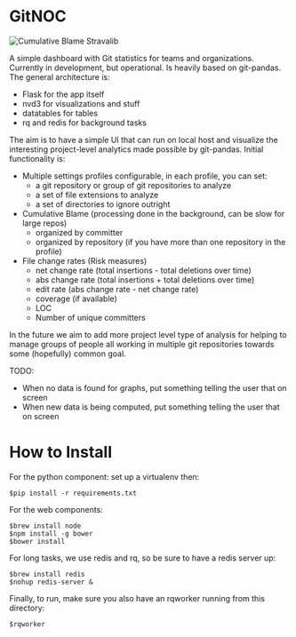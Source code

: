 GitNOC
======

![Cumulative Blame Stravalib](https://raw.githubusercontent.com/wdm0006/gitnoc/master/img/cumulative_blame_example.png)

A simple dashboard with Git statistics for teams and organizations. Currently in development, but operational. Is heavily
based on git-pandas.  The general architecture is:

 * Flask for the app itself
 * nvd3 for visualizations and stuff
 * datatables for tables
 * rq and redis for background tasks
 
The aim is to have a simple UI that can run on local host and visualize the interesting project-level analytics made possible
by git-pandas. Initial functionality is:

 * Multiple settings profiles configurable, in each profile, you can set:
    * a git repository or group of git repositories to analyze
    * a set of file extensions to analyze
    * a set of directories to ignore outright
 * Cumulative Blame (processing done in the background, can be slow for large repos)   
    * organized by committer
    * organized by repository (if you have more than one repository in the profile)
 * File change rates (Risk measures)
    * net change rate (total insertions - total deletions over time)
    * abs change rate (total insertions + total deletions over time)
    * edit rate (abs change rate - net change rate)
    * coverage (if available)
    * LOC
    * Number of unique committers
    
In the future we aim to add more project level type of analysis for helping to manage groups of people all working in 
multiple git repositories towards some (hopefully) common goal.

TODO:

 * When no data is found for graphs, put something telling the user that on screen
 * When new data is being computed, put something telling the user that on screen
 
How to Install
==============

For the python component: set up a virtualenv then:

    $pip install -r requirements.txt

For the web components:

    $brew install node
    $npm install -g bower
    $bower install

For long tasks, we use redis and rq, so be sure to have a redis server up:

    $brew install redis
    $nohup redis-server &
   
Finally, to run, make sure you also have an rqworker running from this directory:

    $rqworker
